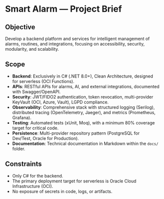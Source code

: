 # Smart Alarm — Project Brief

## Objective

Develop a backend platform and services for intelligent management of alarms, routines, and integrations, focusing on accessibility, security, modularity, and scalability.

## Scope

- **Backend**: Exclusively in C# (.NET 8.0+), Clean Architecture, designed for serverless (OCI Functions).
- **APIs**: RESTful APIs for alarms, AI, and external integrations, documented with Swagger/OpenAPI.
- **Security**: JWT/FIDO2 authentication, token revocation, multi-provider KeyVault (OCI, Azure, Vault), LGPD compliance.
- **Observability**: Comprehensive stack with structured logging (Serilog), distributed tracing (OpenTelemetry, Jaeger), and metrics (Prometheus, Grafana).
- **Testing**: Automated tests (xUnit, Moq), with a minimum 80% coverage target for critical code.
- **Persistence**: Multi-provider repository pattern (PostgreSQL for Dev/Test, Oracle for Production).
- **Documentation**: Technical documentation in Markdown within the `docs/` folder.

## Constraints

- Only C# for the backend.
- The primary deployment target for serverless is Oracle Cloud Infrastructure (OCI).
- No exposure of secrets in code, logs, or artifacts.


